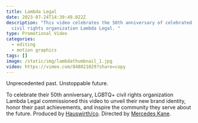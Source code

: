 ```yaml
---
title: Lambda Legal
date: 2023-07-24T14:39:49.022Z
description: "This video celebrates the 50th anniversary of celebrated LGBTQ+
  civil rights organization Lambda Legal. "
type: Promotional Video
categories:
  - editing
  - motion graphics
tags: []
image: /static/img/lambdathumbnail_1.jpg
video: https://vimeo.com/848021029?share=copy
---
```

Unprecedented past. Unstoppable future. 

To celebrate their 50th anniversary, LGBTQ+ civil rights organization Lambda Legal commissioned this video to unveil their new brand identity, honor their past achievements, and inspire the community they serve about the future. Produced by [Hauswirth/co](https://www.hauswirth.co). Directed by [Mercedes Kane](https://www.daisymayfilms.com).